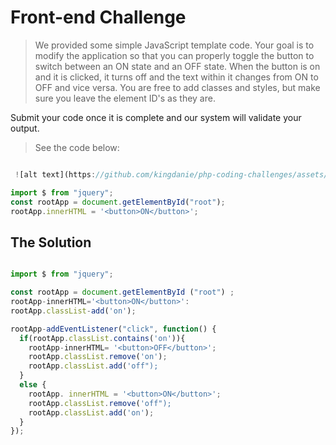 # Front-end Challenge

> We provided some simple JavaScript template code. Your goal is to modify the application so that you can properly toggle the button to switch between an ON state and an OFF state. When the button is on and it is clicked, it turns off and the text within it changes from ON to OFF and vice versa. You are free to add classes and styles, but make sure you leave the element ID's as they are. 

Submit your code once it is complete and our system will validate your output.

> See the code below: 

```javascript

 ![alt text](https://github.com/kingdanie/php-coding-challenges/assets/52611355/d8bda559-0ef1-415d-b66a-37b5e6864d30 "frontend-challenge screenshot")

import $ from "jquery";
const rootApp = document.getElementById("root");
rootApp.innerHTML = '<button>ON</button>';
```





## The Solution

```javascript

import $ from "jquery";

const rootApp = document.getElementById ("root") ;
rootApp-innerHTML='<button>ON</button>':
rootApp.classList-add('on');

rootApp-addEventListener("click", function() {
  if(rootApp.classList.contains('on')){
    rootApp-innerHTML= '<button>OFF</button>';
    rootApp.classList.remove('on');
    rootApp.classList.add('off");
  }
  else {
    rootApp. innerHTML = '<button>ON</button>';
    rootApp.classList.remove('off");
    rootApp.classList.add('on');
  }
});

```

